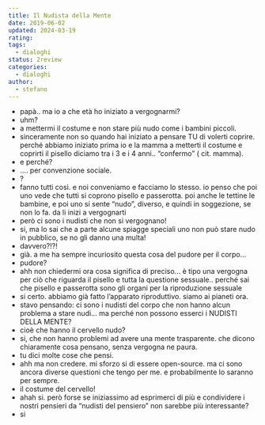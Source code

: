 ```yaml
---
title: Il Nudista della Mente
date: 2019-06-02
updated: 2024-03-19
rating: 
tags:
  - dialoghi
status: 2review
categories:
  - dialoghi
author:
  - stefano
---
```


- papà.. ma io a che età ho iniziato a vergognarmi?
- uhm?
- a mettermi il costume e non stare più nudo come i bambini piccoli.
- sinceramente non so quando hai iniziato a pensare TU di volerti coprire. perché abbiamo iniziato prima io e la mamma a metterti il costume e coprirti il pisello diciamo tra i 3 e i 4 anni.. “confermo” ( cit. mamma).
- e perché?
- .... per convenzione sociale.
- ?
- fanno tutti così. e noi conveniamo e facciamo lo stesso. io penso che poi uno vede che tutti si coprono pisello e passerotta. poi anche le tettine le bambine, e poi uno si sente “nudo”, diverso, e quindi in soggezione, se non lo fa. da li inizi a vergognarti
- però ci sono i nudisti che non si vergognano!
- si, ma lo sai che a parte alcune spiagge speciali uno non può stare nudo in pubblico, se no gli danno una multa!
- davvero?!?!
- già. a me ha sempre incuriosito questa cosa del pudore per il corpo...
- pudore?
- ahh non chiedermi ora cosa significa di preciso... è tipo una vergogna per ciò che riguarda il pisello e tutta la questione sessuale.. perché sai che pisello e passerotta sono gli organi per la riproduzione sessuale
- si certo. abbiamo già fatto l’apparato riproduttivo. siamo ai pianeti ora.
- stavo pensando: ci sono i nudisti del corpo che non hanno alcun problema a stare nudi... ma perché non possono esserci i NUDISTI DELLA MENTE?
- cioè che hanno il cervello nudo?
- si, che non hanno problemi ad avere una mente trasparente. che dicono chiaramente cosa pensano, senza vergogna ne paura.
- tu dici molte cose che pensi.
- ahh ma non credere. mi sforzo si di essere open-source. ma ci sono ancora diverse questioni che tengo per me. e probabilmente lo saranno per sempre.
- il costume del cervello!
- ahah si. però forse se iniziassimo ad esprimerci di più e condividere i nostri pensieri da “nudisti del pensiero” non sarebbe più interessante?
- si
